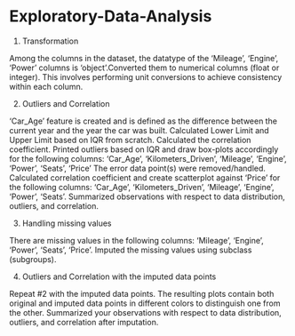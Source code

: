 # Exploratory-Data-Analysis

1. Transformation

Among the columns in the dataset, the datatype of the ‘Mileage’, ‘Engine’, ‘Power’ columns is ‘object’.Converted them to numerical columns (float or integer). This involves performing unit conversions to achieve
consistency within each column.


2. Outliers and Correlation

‘Car_Age’ feature is created and is defined as the difference between the current year and the year the car was built.
Calculated Lower Limit and Upper Limit based on IQR from scratch.
Calculated the correlation coefficient.
Printed outliers based on IQR and draw box-plots accordingly for the following columns:
‘Car_Age’, ‘Kilometers_Driven’, ‘Mileage’, ‘Engine’, ‘Power’, ‘Seats’, ‘Price’
The error data point(s) were removed/handled.
Calculated correlation coefficient and create scatterplot against ‘Price’ for the following columns:
‘Car_Age’, ‘Kilometers_Driven’, ‘Mileage’, ‘Engine’, ‘Power’, ‘Seats’.
Summarized observations with respect to data distribution, outliers, and correlation.


3. Handling missing values

There are missing values in the following columns: ‘Mileage’, ‘Engine’, ‘Power’, ‘Seats’, ‘Price’. Imputed the missing values using subclass (subgroups).


4. Outliers and Correlation with the imputed data points

Repeat #2 with the imputed data points. The resulting plots contain both original and imputed data points in different colors to distinguish one from the other.
Summarized your observations with respect to data distribution, outliers, and correlation after imputation.
